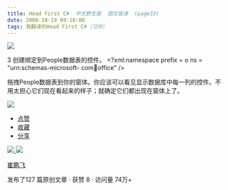 ```yaml
---
title: Head First C#  中文野生版  图文皆译  (page33)
date: 2008-10-19 09:18:00
tags: 我翻译的Head First C#（习作）
---
```

![](https://p-blog.csdn.net/images/p_blog_csdn_net/cuipengfei1/EntryImages/20081019/%E6%88%AA%E5%9B%BE00.jpg)

3  创建绑定到People数据表的控件。  <?xml:namespace prefix = o ns = "urn:schemas-microsoft-
com:office:office" />

拖拽People数据表到你的窗体。你应该可以看见显示数据库中每一列的控件。不用太担心它们现在看起来的样子；就确定它们都出现在窗体上了。

![](https://p-blog.csdn.net/images/p_blog_csdn_net/cuipengfei1/EntryImages/20081019/%E6%88%AA%E5%9B%BE01.jpg)

  * [ 点赞  ](javascript:;)
  * [ 收藏  ](javascript:;)
  * [ 分享 ](javascript:;)

[ ![](https://profile.csdnimg.cn/5/2/5/3_cuipengfei1)
![](https://g.csdnimg.cn/static/user-reg-year/1x/11.png)
](https://blog.csdn.net/cuipengfei1)

[ 崔鹏飞 ](https://blog.csdn.net/cuipengfei1)

发布了127 篇原创文章  ·  获赞 8  ·  访问量 74万+

